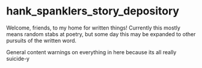 # hank_spanklers_story_depository
Welcome, friends, to my home for written things! Currently this mostly means random stabs at poetry, but some day this may be expanded to other pursuits of the written word.

General content warnings on everything in here because its all really suicide-y
